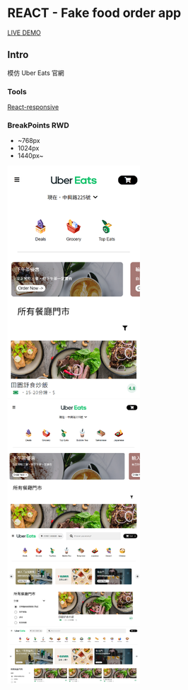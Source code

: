 # REACT - Fake food order app

[LIVE DEMO](https://wlcharlie.github.io/fake-food-order-app/)

## Intro

模仿 Uber Eats 官網

### Tools

[React-responsive](https://www.npmjs.com/package/react-responsive)

### BreakPoints RWD

- ~768px
- 1024px
- 1440px~

<img src="./public/images/04.png" width="300">
<img src="./public/images/03.png" width="300">
<img src="./public/images/02.png" width="300">
<img src="./public/images/01.png" width="300">

